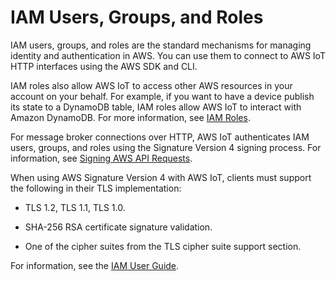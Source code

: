 # IAM Users, Groups, and Roles<a name="iam-users-groups-roles"></a>

IAM users, groups, and roles are the standard mechanisms for managing identity and authentication in AWS\. You can use them to connect to AWS IoT HTTP interfaces using the AWS SDK and CLI\.

IAM roles also allow AWS IoT to access other AWS resources in your account on your behalf\. For example, if you want to have a device publish its state to a DynamoDB table, IAM roles allow AWS IoT to interact with Amazon DynamoDB\. For more information, see [IAM Roles](http://alpha-docs-aws.amazon.com/IAM/latest/UserGuide/id_roles_use.html)\.

For message broker connections over HTTP, AWS IoT authenticates IAM users, groups, and roles using the Signature Version 4 signing process\. For information, see [Signing AWS API Requests](http://alpha-docs-aws.amazon.com/general/latest/gr/signing_aws_api_requests.html)\.

When using AWS Signature Version 4 with AWS IoT, clients must support the following in their TLS implementation:

+ TLS 1\.2, TLS 1\.1, TLS 1\.0\.

+ SHA\-256 RSA certificate signature validation\.

+ One of the cipher suites from the TLS cipher suite support section\.

For information, see the [IAM User Guide](http://alpha-docs-aws.amazon.com/IAM/latest/UserGuide/introduction.html)\.